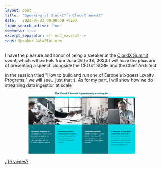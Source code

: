 ```yaml
---
layout: post
title:  "Speaking at StackIT´s CloudX summit"
date:   2023-06-23 00:00:00 +0200
tipue_search_active: true
comments: true
excerpt_separator: <!--end_excerpt-->
tags: Speaker DataPlatform
---
```


I have the pleasure and honor of being a speaker at the [CloudX Summit](https://www.stackit.de/en/cloudxsummit/) event, which will be held from June 26 to 28, 2023. I will have the pleasure of presenting a speech alongside the CEO of SCRM and the Chief Architect.

In the session titled "How to build and run one of Europe's biggest Loyalty Programs," we will see... just that :). As for my part, I will show how we do streaming data ingestion at scale.

<div style="text-align: center">
<a href = "https://www.stackit.de/en/cloudxsummit/" target="_blank"><img src="/img/posts/stackit/cloudxsummit.png" alt="Cloud X Summit" width="70%"></a>
</div>

<!--end_excerpt-->

[¿Te vienes?](https://www.stackit.de/en/cloudxsummit/)

